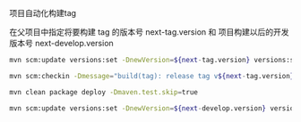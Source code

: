项目自动化构建tag

在父项目中指定将要构建 tag 的版本号 next-tag.version  和 项目构建以后的开发版本号 next-develop.version

```bash
mvn scm:update versions:set -DnewVersion=${next-tag.version} versions:set-scm-tag -DnewTag=v${next-tag.version} versions:commit

mvn scm:checkin -Dmessage="build(tag): release tag v${next-tag.version}" scm:tag -Dtag=v${next-tag.version}

mvn clean package deploy -Dmaven.test.skip=true

mvn scm:update versions:set -DnewVersion=${next-develop.version} versions:set-scm-tag -DnewTag=HEAD versions:commit scm:checkin -Dmessage="build(pom): pom.xml version change to ${next-develop.version}"

```

